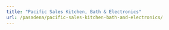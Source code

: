 ```yaml
---
title: "Pacific Sales Kitchen, Bath & Electronics"
url: /pasadena/pacific-sales-kitchen-bath-and-electronics/
---
```

